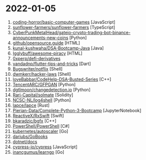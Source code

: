 # 2022-01-05

1. [coding-horror/basic-computer-games](https://github.com/coding-horror/basic-computer-games "An updated version of the classic Basic Computer Games book, with well-written examples in a variety of common programming languages") [JavaScript]
2. [sunflower-farmers/sunflower-farmers](https://github.com/sunflower-farmers/sunflower-farmers "") [TypeScript]
3. [CyberPunkMetalHead/gateio-crypto-trading-bot-binance-announcements-new-coins](https://github.com/CyberPunkMetalHead/gateio-crypto-trading-bot-binance-announcements-new-coins "This is a crypto trading bot that scans the Binance Annoucements page for new coins, and places trades on Gateio") [Python]
4. [github/opensource.guide](https://github.com/github/opensource.guide "📚 Community guides for open source creators") [HTML]
5. [kunal-kushwaha/DSA-Bootcamp-Java](https://github.com/kunal-kushwaha/DSA-Bootcamp-Java "This repository consists of the code samples, assignments, and the curriculum for the Community Classroom complete Data Structures & Algorithms Java bootcamp.") [Java]
6. [Igglybuff/awesome-piracy](https://github.com/Igglybuff/awesome-piracy "A curated list of awesome warez and piracy links") [HTML]
7. [0xperp/defi-derivatives](https://github.com/0xperp/defi-derivatives "A hopefully comprehensive guide to the defi derivative landscape") 
8. [vandadnp/flutter-tips-and-tricks](https://github.com/vandadnp/flutter-tips-and-tricks "A Collection of Flutter and Dart Tips and Tricks") [Dart]
9. [Bugswriter/notflix](https://github.com/Bugswriter/notflix "Notflix is a shell script to search and stream torrent.") [Shell]
10. [dwmkerr/hacker-laws](https://github.com/dwmkerr/hacker-laws "💻📖 Laws, Theories, Principles and Patterns that developers will find useful. #hackerlaws") [Shell]
11. [loveBabbar/CodeHelp-DSA-Busted-Series](https://github.com/loveBabbar/CodeHelp-DSA-Busted-Series "This repo is creating providing students easy access to all the programs taught under Codehelp's DSA Busted Series.") [C++]
12. [TencentARC/GFPGAN](https://github.com/TencentARC/GFPGAN "GFPGAN aims at developing Practical Algorithms for Real-world Face Restoration.") [Python]
13. [dgtlmoon/changedetection.io](https://github.com/dgtlmoon/changedetection.io "changedetection.io - The best and simplest self-hosted open source website change detection monitoring and notification service. An alternative to Visualping, Watchtower etc. Designed for simplicity - the main goal is to simply monitor which websites had a text change. Open source web page change detection - Now also includes JSON API change det…") [Python]
14. [Rari-Capital/solmate](https://github.com/Rari-Capital/solmate "Modern, opinionated, and gas optimized building blocks for smart contract development.") [Solidity]
15. [NCSC-NL/log4shell](https://github.com/NCSC-NL/log4shell "Operational information regarding the log4shell vulnerabilities in the Log4j logging library.") [Python]
16. [lapce/lapce](https://github.com/lapce/lapce "Lightning-fast and Powerful Code Editor written in Rust") [Rust]
17. [Pierian-Data/Complete-Python-3-Bootcamp](https://github.com/Pierian-Data/Complete-Python-3-Bootcamp "Course Files for Complete Python 3 Bootcamp Course on Udemy") [JupyterNotebook]
18. [ReactiveX/RxSwift](https://github.com/ReactiveX/RxSwift "Reactive Programming in Swift") [Swift]
19. [bkaradzic/bgfx](https://github.com/bkaradzic/bgfx "Cross-platform, graphics API agnostic, Bring Your Own Engine/Framework style rendering library.") [C++]
20. [PowerShell/PowerShell](https://github.com/PowerShell/PowerShell "PowerShell for every system!") [C#]
21. [kubernetes/autoscaler](https://github.com/kubernetes/autoscaler "Autoscaling components for Kubernetes") [Go]
22. [dariubs/GoBooks](https://github.com/dariubs/GoBooks "List of Golang books") 
23. [dotnet/docs](https://github.com/dotnet/docs "This repository contains .NET Documentation.") 
24. [cypress-io/cypress](https://github.com/cypress-io/cypress "Fast, easy and reliable testing for anything that runs in a browser.") [JavaScript]
25. [inancgumus/learngo](https://github.com/inancgumus/learngo "1000+ Hand-Crafted Go Examples, Exercises, and Quizzes") [Go]
